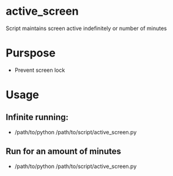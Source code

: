 # active_screen
Script maintains screen active indefinitely or number of minutes

# Purspose
 - Prevent screen lock

# Usage
## Infinite running:
 - /path/to/python /path/to/script/active_screen.py
## Run for an amount of minutes
 - /path/to/python /path/to/script/active_screen.py <number of minutes>


